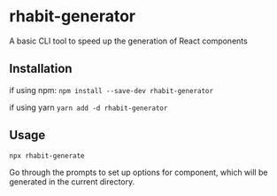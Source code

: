 # rhabit-generator
A basic CLI tool to speed up the generation of React components

## Installation
if using npm:
`npm install --save-dev rhabit-generator`

if using yarn
`yarn add -d rhabit-generator`

## Usage
`npx rhabit-generate`

Go through the prompts to set up options for component, which will be generated in the current directory.
